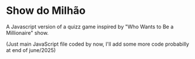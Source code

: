 # Show do Milhão
A Javascript version of a quizz game inspired by "Who Wants to Be a Millionaire" show.

(Just main JavaScript file coded by now, I'll add some more code probabilly at end of june/2025)
